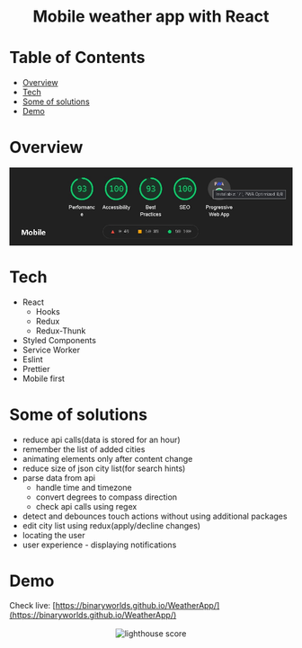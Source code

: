 <h1 align="center">Mobile weather app with React</h1>

# Table of Contents

- [Overview](#overview)
- [Tech](#tech)
- [Some of solutions](#some-of-solutions)
- [Demo](#demo)

# Overview

<div align="center"><img align="center" alt="lighthouse score" src="readme/score_lighthouse.jpg"></div>

# Tech

- React
  - Hooks
  - Redux
  - Redux-Thunk
- Styled Components
- Service Worker
- Eslint
- Prettier
- Mobile first

# Some of solutions

- reduce api calls(data is stored for an hour)
- remember the list of added cities
- animating elements only after content change
- reduce size of json city list(for search hints)
- parse data from api
  - handle time and timezone
  - convert degrees to compass direction
  - check api calls using regex
- detect and debounces touch actions without using additional packages
- edit city list using redux(apply/decline changes)
- locating the user
- user experience - displaying notifications

# Demo

Check live: [https://binaryworlds.github.io/WeatherApp/](https://binaryworlds.github.io/WeatherApp/)

<div align="center"><img align="center" height="500px" alt="lighthouse score" src="readme/demo.gif"></div>
